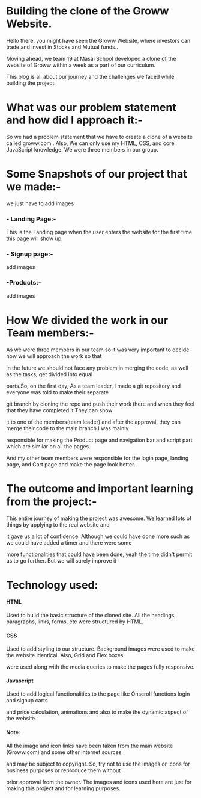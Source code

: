 # Building the clone of the Groww Website.

Hello there, you might have seen the Groww Website, where investors can trade and invest in Stocks and Mutual funds..

Moving ahead, we team 19 at Masai School developed a clone of the website of Groww within a week as a part of our curriculum.

This blog is all about our journey and the challenges we faced while building the project.

# What was our problem statement and how did I approach it:-

So we had a problem statement that we have to create a clone of a website called groww.com . Also, We can only use my HTML, CSS, and core JavaScript knowledge. We were three members in our group.

# Some Snapshots of our project that we made:-

we just have to add images

### - Landing Page:- 
 
 This is the Landing page when the user enters the website for the first time this page will show up.
 
 ### - Signup page:-
 
 add images
 
 ### -Products:-
 
 add images
 
 # How We divided the work in our Team members:-
 
 As we were three members in our team so it was very important to decide how we will approach the work so that
 
 in the future we should not face any problem in merging the code, as well as the tasks, get divided into equal 
 
 parts.So, on the first day, As a team leader, I made a git repository and everyone was told to make their separate 
 
 git branch by cloning the repo and push their work there and when they feel that they have completed it.They can show
 
 it to one of the members(team leader) and after the approval, they can merge their code to the main branch.I was mainly
 
 responsible for making the Product page and navigation bar and script part which are similar on all the pages.
 
 And my other team members were responsible for the login page, landing page, and Cart page and make the page look better.
 
 # The outcome and important learning from the project:-
 
 This entire journey of making the project was awesome. We learned lots of things by applying to the real website and
 
 it gave us a lot of confidence. Although we could have done more such as we could have added a timer and there were some
 
 more functionalities that could have been done, yeah the time didn't permit us to go further. But we will surely improve it
 
 # Technology used:
 
 #### HTML
 
 Used to build the basic structure of the cloned site. All the headings, paragraphs, links, forms, etc were structured by HTML.
 
 #### CSS
 
 Used to add styling to our structure. Background images were used to make the website identical. Also, Grid and Flex boxes
 
 were used along with the media queries to make the pages fully responsive.
 
 #### Javascript
 
 Used to add logical functionalities to the page like Onscroll functions login and signup carts 
 
 and price calculation, animations and also to make the dynamic aspect of the website.
 
 #### Note:
 
All the image and icon links have been taken from the main website (Groww.com) and some other internet sources

 and may be subject to copyright. So, try not to use the images or icons for business purposes or reproduce them without

prior approval from the owner. The images and icons used here are just for making this project and for learning purposes.
